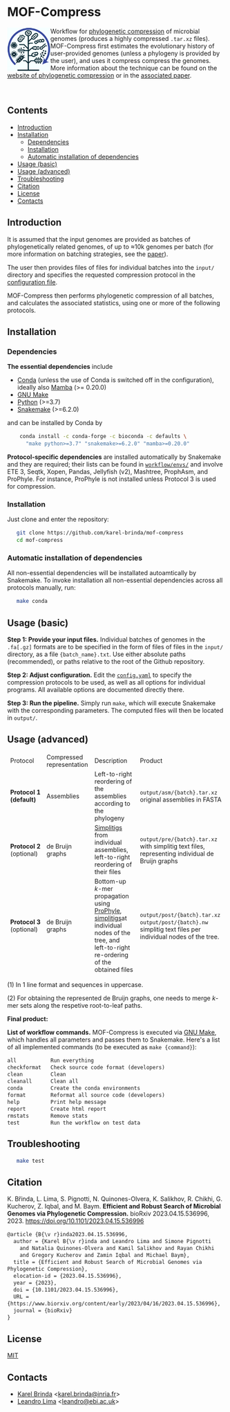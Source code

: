 # MOF-Compress

<p>
<img src="docs/logo.png" align="left" style="width:100px;" />
Workflow for <a href="http://brinda.eu/mof">phylogenetic compression</a>
of microbial genomes (produces a highly compressed <code>.tar.xz</code> files).
MOF-Compress first estimates the evolutionary history
of user-provided genomes
(unless a phylogeny is provided by the user),
and uses it compress compress the genomes.
More information about the technique can be found
on the <a href="http://brinda.eu/mof">website of phylogenetic compression</a>
or in the <a href="http://doi.org/10.1101/2023.04.15.536996">associated paper</a>.
</p>
<br />

<h2>Contents</h2>

<!-- vim-markdown-toc GFM -->

* [Introduction](#introduction)
* [Installation](#installation)
  * [Dependencies](#dependencies)
  * [Installation](#installation-1)
  * [Automatic installation of dependencies](#automatic-installation-of-dependencies)
* [Usage (basic)](#usage-basic)
* [Usage (advanced)](#usage-advanced)
* [Troubleshooting](#troubleshooting)
* [Citation](#citation)
* [License](#license)
* [Contacts](#contacts)

<!-- vim-markdown-toc -->


## Introduction

It is assumed that the input genomes are provided as batches of
phylogenetically related genomes, of up to ≈10k genomes per batch
(for more information on batching strategies,
see the [paper](http://doi.org/10.1101/2023.04.15.536996)).

The user then provides files of files for individual batches
into the `input/` directory
and specifies the requested compression protocol in the
[configuration file](config.yaml).

MOF-Compress then performs phylogenetic compression of all batches,
and calculates the associated statistics, using one or more of the following protocols.




## Installation

### Dependencies

**The essential dependencies** include

* [Conda](https://docs.conda.io/en/latest/miniconda.html) (unless the use of Conda is switched off in the configuration), ideally also [Mamba](https://mamba.readthedocs.io/) (>= 0.20.0)
* [GNU Make](https://www.gnu.org/software/make/)
* [Python](https://www.python.org/) (>=3.7)
* [Snakemake](https://snakemake.github.io) (>=6.2.0)

and can be installed by Conda by
```bash
    conda install -c conda-forge -c bioconda -c defaults \
      "make python>=3.7" "snakemake>=6.2.0" "mamba>=0.20.0"
```

**Protocol-specific dependencies** are installed automatically by
Snakemake and they are required;
their lists can be found in [`workflow/envs/`](workflow/envs/)
and involve ETE 3, Seqtk, Xopen, Pandas, Jellyfish (v2),
Mashtree, ProphAsm, and ProPhyle. For instance, ProPhyle is
not installed unless Protocol 3 is used for compression.


### Installation

Just clone and enter the repository:

```bash
   git clone https://github.com/karel-brinda/mof-compress
   cd mof-compress
```

### Automatic installation of dependencies

All non-essential dependencies will be installated autoamtically
by Snakemake. To invoke installation all non-essential dependencies across
all protocols manually, run:

```bash
   make conda
```


## Usage (basic)

**Step 1: Provide your input files.**
Individual batches of genomes in the `.fa[.gz]` formats are to be specified
in the form of files of files in the `input/` directory,
as a file `{batch_name}.txt`. Use either absolute paths (recommended),
or paths relative to the root of the Github repository.


**Step 2: Adjust configuration.**
Edit the [`config.yaml`](config.yaml) to specify the compression protocols to be used, as well as all options for individual programs.
All available options are documented directly there.

**Step 3: Run the pipeline.**
Simply run `make`, which will execute Snakemake with the corresponding parameters. The computed files will then be located in `output/`.



## Usage (advanced)


<table>

<thead>
  <td>Protocol
  <td>Compressed representation
  <td>Description
  <td>Product


<tr>

  <td>
    <b>Protocol&nbsp;1<br />
    (default)</b>

  <td>
    Assemblies

  <td>
    Left-to-right reordering of the assemblies according to the phylogeny

  <td>
    <code>output/asm/{batch}.tar.xz</code><br/>
    original assemblies in FASTA


<tr>

  <td>
    <b>Protocol&nbsp;2</b><br />
    (optional)

  <td>
    de Bruijn graphs

  <td>
    <a href="https://doi.org/10.1186/s13059-021-02297-z">Simplitigs</a>
    from individual assemblies, left-to-right reordering of their files

  <td>
    <code>output/pre/{batch}.tar.xz</code><br/>
    with simplitig text files,
    representing individual de Bruijn graphs


<tr>

  <td>
    <b>Protocol&nbsp;3</b><br />
    (optional)

  <td>
    de Bruijn graphs

  <td>
    Bottom-up <i>k</i>-mer propagation using <a href="http://prophyle.github.io">ProPhyle</a>,
    <a href="https://doi.org/10.1186/s13059-021-02297-z">simplitigs</a>at individual nodes of the tree,
    and left-to-right re-ordering of the obtained files

  <td>
    <code>output/post/{batch}.tar.xz</code><br/>
    <code>output/post/{batch}.nw</code><br/>
    simplitig text files per individual nodes of the tree.

</table>


(1) In 1 line format and sequences in uppercase.

(2) For obtaining the represented de Bruijn graphs,
  one needs to merge <i>k</i>-mer sets along
  the respetive root-to-leaf paths.



**Final product:**



**List of workflow commands.**
MOF-Compress is executed via [GNU Make](https://www.gnu.org/software/make/), which handles all parameters and passes them to Snakemake.
Here's a list of all implemented commands (to be executed as `make {command}`):


```
all           Run everything
checkformat   Check source code format (developers)
clean         Clean
cleanall      Clean all
conda         Create the conda environments
format        Reformat all source code (developers)
help          Print help message
report        Create html report
rmstats       Remove stats
test          Run the workflow on test data
```

## Troubleshooting

```bash
   make test
```


## Citation

K. Břinda, L. Lima, S. Pignotti, N. Quinones-Olvera, K. Salikhov, R. Chikhi, G. Kucherov, Z. Iqbal, and M. Baym. **Efficient and Robust Search of Microbial Genomes via Phylogenetic Compression.** bioRxiv 2023.04.15.536996, 2023. https://doi.org/10.1101/2023.04.15.536996

```
@article {B{\v r}inda2023.04.15.536996,
  author = {Karel B{\v r}inda and Leandro Lima and Simone Pignotti
    and Natalia Quinones-Olvera and Kamil Salikhov and Rayan Chikhi
    and Gregory Kucherov and Zamin Iqbal and Michael Baym},
  title = {Efficient and Robust Search of Microbial Genomes via Phylogenetic Compression},
  elocation-id = {2023.04.15.536996},
  year = {2023},
  doi = {10.1101/2023.04.15.536996},
  URL = {https://www.biorxiv.org/content/early/2023/04/16/2023.04.15.536996},
  journal = {bioRxiv}
}
```


## License

[MIT](https://github.com/karel-brinda/mof-search/blob/master/LICENSE)

## Contacts

* [Karel Brinda](http://karel-brinda.github.io) \<karel.brinda@inria.fr\>
* [Leandro Lima](https://github.com/leoisl) \<leandro@ebi.ac.uk\>

